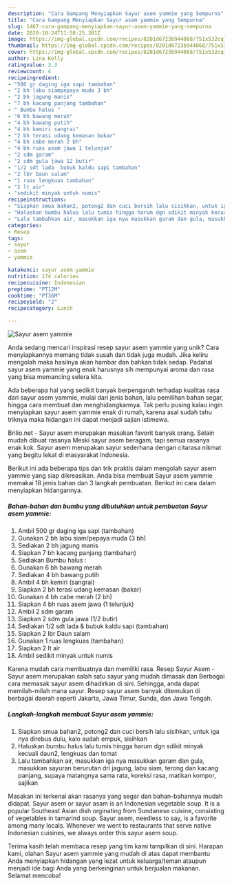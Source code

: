 ```yaml
---
description: "Cara Gampang Menyiapkan Sayur asem yammie yang Sempurna"
title: "Cara Gampang Menyiapkan Sayur asem yammie yang Sempurna"
slug: 1467-cara-gampang-menyiapkan-sayur-asem-yammie-yang-sempurna
date: 2020-10-24T11:58:25.381Z
image: https://img-global.cpcdn.com/recipes/8201d6723b944068/751x532cq70/sayur-asem-yammie-foto-resep-utama.jpg
thumbnail: https://img-global.cpcdn.com/recipes/8201d6723b944068/751x532cq70/sayur-asem-yammie-foto-resep-utama.jpg
cover: https://img-global.cpcdn.com/recipes/8201d6723b944068/751x532cq70/sayur-asem-yammie-foto-resep-utama.jpg
author: Lina Kelly
ratingvalue: 3.3
reviewcount: 4
recipeingredient:
- "500 gr daging iga sapi tambahan"
- "2 bh labu siampepaya muda 3 bh"
- "2 bh jagung manis"
- "7 bh kacang panjang tambahan"
- " Bumbu halus "
- "6 bh bawang merah"
- "4 bh bawang putih"
- "4 bh kemiri sangrai"
- "2 bh terasi udang kemasan bakar"
- "4 bh cabe merah 2 bh"
- "4 bh ruas asem jawa 1 telunjuk"
- "2 sdm garam"
- "2 sdm gula jawa 12 butir"
- "1/2 sdt lada  bubuk kaldu sapi tambahan"
- "2 lbr Daun salam"
- "1 ruas lengkuas tambahan"
- "2 lt air"
- "sedikit minyak untuk numis"
recipeinstructions:
- "Siapkan smua bahan2, potong2 dan cuci bersih lalu sisihkan, untuk iga nya direbus dulu, kalo sudah empuk, sisihkan"
- "Haluskan bumbu halus lalu tumis hingga harum dgn sdikit minyak kecuali daun2, lengkuas dan tomat"
- "Lalu tambahkan air, masukkan iga nya masukkan garam dan gula, masukkan sayuran berurutan dri jagung, labu siam, terong dan kacang panjang, supaya matangnya sama rata, koreksi rasa, matikan kompor, sajikan"
categories:
- Resep
tags:
- sayur
- asem
- yammie

katakunci: sayur asem yammie 
nutrition: 174 calories
recipecuisine: Indonesian
preptime: "PT12M"
cooktime: "PT36M"
recipeyield: "2"
recipecategory: Lunch

---
```



![Sayur asem yammie](https://img-global.cpcdn.com/recipes/8201d6723b944068/751x532cq70/sayur-asem-yammie-foto-resep-utama.jpg)

Anda sedang mencari inspirasi resep sayur asem yammie yang unik? Cara menyiapkannya memang tidak susah dan tidak juga mudah. Jika keliru mengolah maka hasilnya akan hambar dan bahkan tidak sedap. Padahal sayur asem yammie yang enak harusnya sih mempunyai aroma dan rasa yang bisa memancing selera kita.

Ada beberapa hal yang sedikit banyak berpengaruh terhadap kualitas rasa dari sayur asem yammie, mulai dari jenis bahan, lalu pemilihan bahan segar, hingga cara membuat dan menghidangkannya. Tak perlu pusing kalau ingin menyiapkan sayur asem yammie enak di rumah, karena asal sudah tahu triknya maka hidangan ini dapat menjadi sajian istimewa.

Brilio.net - Sayur asem merupakan masakan favorit banyak orang. Selain mudah dibuat rasanya Meski sayur asem beragam, tapi semua rasanya enak kok. Sayur asem merupakan sayur sederhana dengan citarasa nikmat yang begitu lekat di masyarakat Indonesia.


Berikut ini ada beberapa tips dan trik praktis dalam mengolah sayur asem yammie yang siap dikreasikan. Anda bisa membuat Sayur asem yammie memakai 18 jenis bahan dan 3 langkah pembuatan. Berikut ini cara dalam menyiapkan hidangannya.

<!--inarticleads1-->

##### Bahan-bahan dan bumbu yang dibutuhkan untuk pembuatan Sayur asem yammie:

1. Ambil 500 gr daging iga sapi (tambahan)
1. Gunakan 2 bh labu siam/pepaya muda (3 bh)
1. Sediakan 2 bh jagung manis
1. Siapkan 7 bh kacang panjang (tambahan)
1. Sediakan  Bumbu halus :
1. Gunakan 6 bh bawang merah
1. Sediakan 4 bh bawang putih
1. Ambil 4 bh kemiri (sangrai)
1. Siapkan 2 bh terasi udang kemasan (bakar)
1. Gunakan 4 bh cabe merah (2 bh)
1. Siapkan 4 bh ruas asem jawa (1 telunjuk)
1. Ambil 2 sdm garam
1. Siapkan 2 sdm gula jawa (1/2 butir)
1. Sediakan 1/2 sdt lada &amp; bubuk kaldu sapi (tambahan)
1. Siapkan 2 lbr Daun salam
1. Gunakan 1 ruas lengkuas (tambahan)
1. Siapkan 2 lt air
1. Ambil sedikit minyak untuk numis


Karena mudah cara membuatnya dan memiliki rasa. Resep Sayur Asem - Sayur asem merupakan salah satu sayur yang mudah dimasak dan Berbagai cara memasak sayur asem dihadirkan di sini. Sehingga, anda dapat memilah-milah mana sayur. Resep sayur asem banyak ditemukan di berbagai daerah seperti Jakarta, Jawa Timur, Sunda, dan Jawa Tengah. 

<!--inarticleads2-->

##### Langkah-langkah membuat Sayur asem yammie:

1. Siapkan smua bahan2, potong2 dan cuci bersih lalu sisihkan, untuk iga nya direbus dulu, kalo sudah empuk, sisihkan
1. Haluskan bumbu halus lalu tumis hingga harum dgn sdikit minyak kecuali daun2, lengkuas dan tomat
1. Lalu tambahkan air, masukkan iga nya masukkan garam dan gula, masukkan sayuran berurutan dri jagung, labu siam, terong dan kacang panjang, supaya matangnya sama rata, koreksi rasa, matikan kompor, sajikan


Masakan ini terkenal akan rasanya yang segar dan bahan-bahannya mudah didapat. Sayur asem or sayur asam is an Indonesian vegetable soup. It is a popular Southeast Asian dish orginating from Sundanese cuisine, consisting of vegetables in tamarind soup. Sayur asem, needless to say, is a favorite among many locals. Whenever we went to restaurants that serve native Indonesian cuisines, we always order this sayur asem soup. 

Terima kasih telah membaca resep yang tim kami tampilkan di sini. Harapan kami, olahan Sayur asem yammie yang mudah di atas dapat membantu Anda menyiapkan hidangan yang lezat untuk keluarga/teman ataupun menjadi ide bagi Anda yang berkeinginan untuk berjualan makanan. Selamat mencoba!
